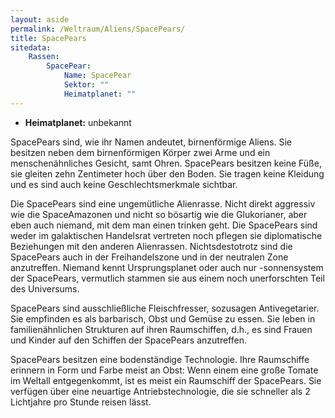```yaml
---
layout: aside
permalink: /Weltraum/Aliens/SpacePears/
title: SpacePears
sitedata:
    Rassen:
        SpacePear:
            Name: SpacePear
            Sektor: ""
            Heimatplanet: ""
---
```




- **Heimatplanet:** unbekannt

SpacePears sind, wie ihr Namen andeutet, birnenförmige Aliens. Sie besitzen neben dem birnenförmigen Körper zwei Arme und ein menschenähnliches Gesicht, samt Ohren. SpacePears besitzen keine Füße, sie gleiten zehn Zentimeter hoch über den Boden. Sie tragen keine Kleidung und es sind auch keine Geschlechtsmerkmale sichtbar.

Die SpacePears sind eine ungemütliche Alienrasse. Nicht direkt aggressiv wie die SpaceAmazonen und nicht so bösartig wie die Glukorianer, aber eben auch niemand, mit dem man einen trinken geht. Die SpacePears sind weder im galaktischen Handelsrat vertreten noch pflegen sie diplomatische Beziehungen mit den anderen Alienrassen. Nichtsdestotrotz sind die SpacePears auch in der Freihandelszone und in der neutralen Zone anzutreffen. Niemand kennt Ursprungsplanet oder auch nur -sonnensystem der SpacePears, vermutlich stammen sie aus einem noch unerforschten Teil des Universums.

SpacePears sind ausschließliche Fleischfresser, sozusagen Antivegetarier. Sie empfinden es als barbarisch, Obst und Gemüse zu essen. Sie leben in familienähnlichen Strukturen auf ihren Raumschiffen, d.h., es sind Frauen und Kinder auf den Schiffen der SpacePears anzutreffen.

SpacePears besitzen eine bodenständige Technologie. Ihre Raumschiffe erinnern in Form und Farbe meist an Obst: Wenn einem eine große Tomate im Weltall entgegenkommt, ist es meist ein Raumschiff der SpacePears. Sie verfügen über eine neuartige Antriebstechnologie, die sie schneller als 2 Lichtjahre pro Stunde reisen lässt.
